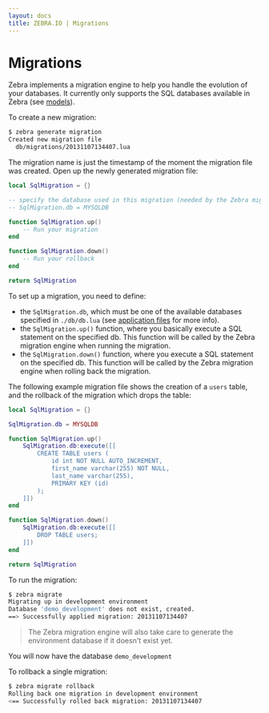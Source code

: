 ```yaml
---
layout: docs
title: ZEBRA.IO | Migrations
---
```



# Migrations
Zebra implements a migration engine to help you handle the evolution of your databases. It currently only supports the SQL databases available in Zebra (see [models](/docs/models.html)).

To create a new migration:

```bash
$ zebra generate migration
Created new migration file
  db/migrations/20131107134407.lua
```

The migration name is just the timestamp of the moment the migration file was created. Open up the newly generated migration file:

```lua
local SqlMigration = {}

-- specify the database used in this migration (needed by the Zebra migration engine)
-- SqlMigration.db = MYSQLDB

function SqlMigration.up()
    -- Run your migration
end

function SqlMigration.down()
    -- Run your rollback
end

return SqlMigration
```
To set up a migration, you need to define:

 * the `SqlMigration.db`, which must be one of the available databases specified in `./db/db.lua` (see [application files](/docs/application_files.html) for more info).
 * the `SqlMigration.up()` function, where you basically execute a SQL statement on the specified db. This function will be called by the Zebra migration engine when running the migration.
 * the `SqlMigration.down()` function, where you execute a SQL statement on the specified db. This function will be called by the Zebra migration engine when rolling back the migration.

The following example migration file shows the creation of a `users` table, and the rollback of the migration which drops the table:

```lua
local SqlMigration = {}

SqlMigration.db = MYSQLDB

function SqlMigration.up()
    SqlMigration.db:execute([[
        CREATE TABLE users (
            id int NOT NULL AUTO_INCREMENT,
            first_name varchar(255) NOT NULL,
            last_name varchar(255),
            PRIMARY KEY (id)
        );
    ]])
end

function SqlMigration.down()
    SqlMigration.db:execute([[
        DROP TABLE users;
    ]])
end

return SqlMigration
```

To run the migration:

```bash
$ zebra migrate
Migrating up in development environment
Database 'demo_development' does not exist, created.
==> Successfully applied migration: 20131107134407
```

> The Zebra migration engine will also take care to generate the environment database if it doesn't exist yet.

You will now have the database `demo_development`

To rollback a single migration:

```bash
$ zebra migrate rollback
Rolling back one migration in development environment
<== Successfully rolled back migration: 20131107134407
```
